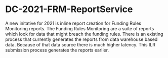 # DC-2021-FRM-ReportService
A new initative for 2021 is inline report creation for Funding Rules Monitoring reports. The Funding Rules Monitoring are a suite of reports which look for data that might breach the funding rules. There is an existing process that currently generates the reports from data warehouse based data. Because of that data source there is much higher latency. This ILR submission process generates the reports earlier.
